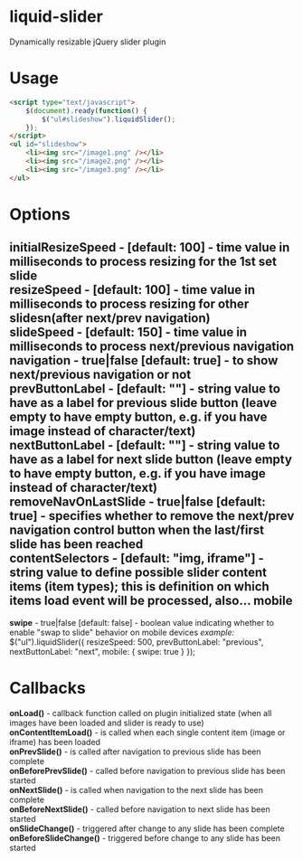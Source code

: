 liquid-slider
=============

Dynamically resizable jQuery slider plugin

Usage
=====
```html
<script type="text/javascript">
    $(document).ready(function() {
        $("ul#slideshow").liquidSlider();
    });
</script>
<ul id="slideshow">
    <li><img src="/image1.png" /></li>
    <li><img src="/image2.png" /></li>
    <li><img src="/image3.png" /></li>
</ul>
```

Options
=======

**initialResizeSpeed** - [default: 100] - time value in milliseconds to process resizing for the 1st set slide  
**resizeSpeed** - [default: 100] - time value in milliseconds to process resizing for other slidesn(after next/prev navigation)  
**slideSpeed** - [default: 150] - time value in milliseconds to process next/previous navigation  
**navigation** - true|false [default: true] - to show next/previous navigation or not  
**prevButtonLabel** - [default: ""] - string value to have as a label for previous slide button (leave empty to have empty button, e.g. if you have image instead of character/text)  
**nextButtonLabel** - [default: ""] - string value to have as a label for next slide button (leave empty to have empty button, e.g. if you have image instead of character/text)  
**removeNavOnLastSlide** - true|false [default: true] - specifies whether to remove the next/prev navigation control button when the last/first slide has been reached  
**contentSelectors** - [default: "img, iframe"] - string value to define possible slider content items (item types); this is definition on which items load event will be processed, also...
mobile
------
**swipe** - true|false [default: false] - boolean value indicating whether to enable "swap to slide" behavior on mobile devices
*example:*
$("ul").liquidSlider({
    resizeSpeed: 500,
    prevButtonLabel: "previous",
    nextButtonLabel: "next",
    mobile: {
        swipe: true
    }
});

Callbacks
=======

**onLoad()** - callback function called on plugin initialized state (when all images have been loaded and slider is ready to use)  
**onContentItemLoad()** - is called when each single content item (image or iframe) has been loaded  
**onPrevSlide()** - is called after navigation to previous slide has been complete  
**onBeforePrevSlide()** - called before navigation to previous slide has been started  
**onNextSlide()** - is called when navigation to the next slide has been complete  
**onBeforeNextSlide()** - called before navigation to next slide has been started  
**onSlideChange()** - triggered after change to any slide has been complete  
**onBeforeSlideChange()** - triggered before change to any slide has been started  


